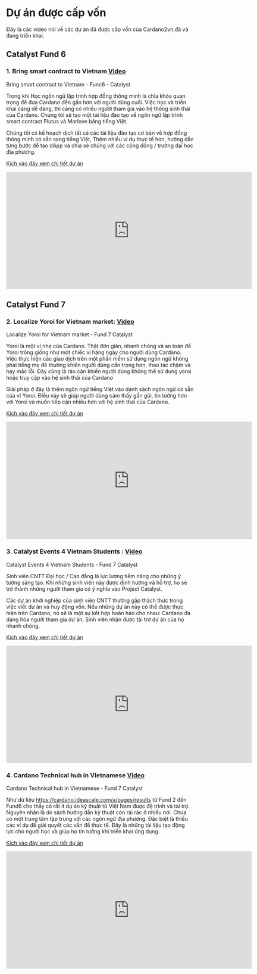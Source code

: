 # Dự án được cấp vốn 


Đây là các video nói về các dự án đã được cấp vốn của Cardano2vn,đã và đang triển khai.

## Catalyst Fund 6  

### 1. Bring smart contract to Vietnam  [Video ](https://youtu.be/LP99IkCjajA)
	
  Bring smart contract to Vietnam - Func6 - Catalyst

  Trong khi Học ngôn ngữ lập trình hợp đồng thông minh là chìa khóa quan trọng để đưa Cardano đến gần hơn với người dùng cuối. Việc học và triển khai càng dễ dàng, thì càng có nhiều người tham gia vào hệ thống sinh thái của Cardano. Chúng tôi sẽ tạo một tài liệu đào tạo về ngôn ngữ lập trình smart contract Plutus và Marlove bằng tiếng Việt.

  Chúng tôi có kế hoạch dịch tất cả các tài liệu đào tạo cơ bản về hợp đồng thông minh có sẵn sang tiếng Việt, Thêm nhiều ví dụ thực tế hơn, hướng dẫn từng bước để tạo dApp và chia sẻ chúng với các cộng đồng / trường đại học địa phương.

[Kích vào đây xem chi tiết dự án](https://cardano.ideascale.com/c/idea/367834)

  <iframe width="660" height="315" src="https://www.youtube.com/embed/LP99IkCjajA" title="Bring smart contract to Vietnam - Func6 - Catalyst" frameborder="0" allow="accelerometer; autoplay; clipboard-write; encrypted-media; gyroscope; picture-in-picture" allowfullscreen></iframe>

## Catalyst Fund 7

### 2. Localize Yoroi for Vietnam market: [Video ](https://youtu.be/LuocH09aveg)

Localize Yoroi for Vietnam market  - Fund 7 Catalyst

  Yoroi là một ví nhẹ của Cardano. Thật đơn giản, nhanh chóng và an toàn để Yoroi trông giống như một chiếc ví hàng ngày cho người dùng Cardano. Việc thực hiện các giao dịch trên một phần mềm sử dụng ngôn ngữ không phải tiếng mẹ đẻ thường khiến người dùng cẩn trọng hơn, thao tác chậm và hay mắc lỗi. Đây cũng là rào cản khiến người dùng không thể sử dụng yoroi hoặc truy cập vào hệ sinh thái của Cardano

  Giải pháp ở đây là thêm ngôn ngữ tiếng Việt vào danh sách ngôn ngữ có sẵn của ví Yoroi. Điều này sẽ giúp người dùng cảm thấy gần gũi, tin tưởng hơn với Yoroi và muốn tiếp cận nhiều hơn với hệ sinh thái của Cardano.
	
[Kích vào đây xem chi tiết dự án](https://cardano.ideascale.com/c/idea/382591)
	
  <iframe width="660" height="315" src="https://www.youtube.com/embed/LuocH09aveg" frameborder="0" allow="accelerometer; autoplay; clipboard-write; encrypted-media; gyroscope; picture-in-picture fullscreen"></iframe>

### 3. Catalyst Events 4 Vietnam Students : [Video ](https://youtu.be/eZoGD8O1BAU)

Catalyst Events 4 Vietnam Students - Fund 7 Catalyst
  
  Sinh viên CNTT Đại học / Cao đẳng là lực lượng tiềm năng cho những ý tưởng sáng tạo. Khi những sinh viên này được định hướng và hỗ trợ, họ sẽ trở thành những người tham gia có ý nghĩa vào Project Catalyst. 

  Các dự án khởi nghiệp của sinh viên CNTT thường gặp thách thức trong việc viết dự án và huy động vốn. Nếu những dự án này có thể được thực hiện trên Cardano, nó sẽ là một sự kết hợp hoàn hảo cho nhau: Cardano đa dạng hóa người tham gia dự án, Sinh viên nhận được tài trợ dự án của họ nhanh chóng.

  
[Kích vào đây xem chi tiết dự án](https://cardano.ideascale.com/c/idea/382615)
  
  
  <iframe width="660" height="315" src="https://www.youtube.com/embed/eZoGD8O1BAU" frameborder="0" allow="accelerometer; autoplay; clipboard-write; encrypted-media; gyroscope; picture-in-picture fullscreen"></iframe>  

### 4. Cardano Technical hub in Vietnamese [Video ](https://www.youtube.com/watch?v=MZ4I-ea1suM)

Cardano Technical hub in Vietnamese - Fund 7 Catalyst

  Như dữ liệu https://cardano.ideascale.com/a/pages/results từ Fund 2 đến Fund6 cho thấy có rất ít dự án kỹ thuật từ Việt Nam được đệ trình và tài trợ. Nguyên nhân là do sách hướng dẫn kỹ thuật còn rải rác ở nhiều nơi. Chưa có một trung tâm tập trung với các ngôn ngữ địa phương. Đặc biệt là thiếu các ví dụ để giải quyết các vấn đề thực tế. Đây là những tài liệu tạo động lực cho người học và giúp họ tin tưởng khi triển khai ứng dụng.
	

[Kích vào đây xem chi tiết dự án](https://cardano.ideascale.com/c/idea/382651)


  <iframe width="660" height="315" src="https://www.youtube.com/embed/MZ4I-ea1suM" frameborder="0" allow="accelerometer; autoplay; clipboard-write; encrypted-media; gyroscope; picture-in-picture fullscreen"></iframe>
